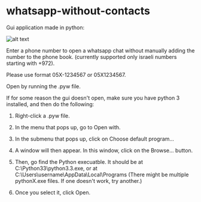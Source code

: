 # whatsapp-without-contacts

Gui application made in python:

![alt text](https://i.imgur.com/oksDHtK.png)

Enter a phone number to open a whatsapp chat without manually adding the number to the phone book.
(currently supported only israeli numbers starting with +972).

Please use format 05X-1234567 or 05X1234567.


Open by running the .pyw file.

If for some reason the gui doesn't open, make sure you have python 3 installed, and then do the following:

1. Right-click a .pyw file.

2. In the menu that pops up, go to Open with.

3. In the submenu that pops up, click on Choose default program...

4. A window will then appear. In this window, click on the Browse... button.

5. Then, go find the Python execuatble. It should be at C:\Python33\python3.3.exe, or at C:\Users\username\AppData\Local\Programs (There might be multiple pythonX.exe files. If one doesn't work, try another.)

6. Once you select it, click Open.

